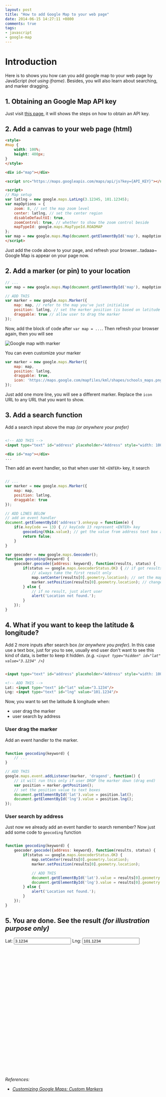 ```yaml
---
layout: post
title: "How to add Google Map to your web page"
date: 2014-06-15 14:27:11 +0800
comments: true
tags: 
- javascript
- google-map
---
```


# Introduction
Here is to shows you how can you add google map to your web page by JavaScript _(not using iframe)_. Besides, you will also learn about searching, and marker dragging.

## 1. Obtaining an Google Map API key
Just visit [this page](https://developers.google.com/maps/documentation/javascript/tutorial#api_key), it will shows the steps on how to obtain an API key.

## 2. Add a canvas to your web page (html)

```html
<style>
#map {
    width: 100%;
    height: 400px;
}
</style>

<div id="map"></div>

<script src="https://maps.googleapis.com/maps/api/js?key={API_KEY}"></script>

<script>
// Map setup
var latlng = new google.maps.LatLng(3.12345, 101.12345);
var mapOptions = {
    zoom: 8, // set the map zoom level
    center: latlng, // set the center region
    disableDefaultUI: true,
    zoomControl: true, // whether to show the zoom control beside
    mapTypeId: google.maps.MapTypeId.ROADMAP
};
var map = new google.maps.Map(document.getElementById('map'), mapOptions);
</script>
```

Just add the code above to your page, and refresh your browser...tadaaa~ Google Map is appear on your page now.

## 2. Add a marker (or pin) to your location

```js
// ...
var map = new google.maps.Map(document.getElementById('map'), mapOptions);

// ADD THIS
var marker = new google.maps.Marker({
    map: map, // refer to the map you've just initialise
    position: latlng, // set the marker position (is based on latitude & longitude)
    draggable: true // allow user to drag the marker
});

```

Now, add the block of code after `var map = ...`. Then refresh your browser again, then you will see

![Google map with marker](http://jslim89.github.com/images/posts/2014-06-15-how-to-add-google-map-to-your-web-page/map.png)

You can even customize your marker

```js
var marker = new google.maps.Marker({
    map: map,
    position: latlng,
    draggable: true,
    icon: 'https://maps.google.com/mapfiles/kml/shapes/schools_maps.png' // ADD THIS
});
```
Just add one more line, you will see a different marker. Replace the `icon` URL to any URL that you want to show.

## 3. Add a search function
Add a search input above the map _(or anywhere your prefer)_

``` html

<!-- ADD THIS -->
<input type="text" id="address" placeholder="Address" style="width: 100%;"/>

<div id="map"></div>
...

```

Then add an event handler, so that when user hit `<ENTER>` key, it search

```js

// ...
var marker = new google.maps.Marker({
    map: map,
    position: latlng,
    draggable: true
});

// ADD LINES BELOW
// add an event handler
document.getElementById('address').onkeyup = function(e) {
    if(e.keyCode == 13) { // keyCode 13 represent <ENTER> key
        geocoding(this.value); // get the value from address text box and pass to the search function
        return false;
    }
}

var geocoder = new google.maps.Geocoder();
function geocoding(keyword) {
    geocoder.geocode({address: keyword}, function(results, status) {
        if(status == google.maps.GeocoderStatus.OK) { // if got results
            // always take the first result only
            map.setCenter(results[0].geometry.location); // set the map region to center
            marker.setPosition(results[0].geometry.location); // change the marker position
        } else {
            // if no result, just alert user
            alert('Location not found.');
        }
    });
}

```

## 4. What if you want to keep the latitude & longitude?

Add 2 more inputs after search box _(or anywhere you prefer)_. In this case use a text box, just for you to see, usually end user don't want to see this kind of data, is better to keep it hidden. _(e.g. `<input type="hidden" id="lat" value="3.1234" />`)_

```html

<input type="text" id="address" placeholder="Address" style="width: 100%;"/>

<!-- ADD THIS -->
Lat: <input type="text" id="lat" value="3.1234"/>
Lng: <input type="text" id="lng" value="101.1234"/>

```

Now, you want to set the latitude & longitude when:

- user drag the marker
- user search by address

### User drag the marker

Add an event handler to the marker.

```js

function geocoding(keyword) {
    // ...
}

// ADD THIS
google.maps.event.addListener(marker, 'dragend', function() {
    // it will run this only if user DROP the marker down (drag end)
    var position = marker.getPosition();
    // set the position value to text boxes
    document.getElementById('lat').value = position.lat();
    document.getElementById('lng').value = position.lng();
});

```

### User search by address

Just now we already add an event handler to search remember? Now just add some code to `geocoding` function

```js

function geocoding(keyword) {
    geocoder.geocode({address: keyword}, function(results, status) {
        if(status == google.maps.GeocoderStatus.OK) {
            map.setCenter(results[0].geometry.location);
            marker.setPosition(results[0].geometry.location);

            // ADD THIS
            document.getElementById('lat').value = results[0].geometry.location.lat();
            document.getElementById('lng').value = results[0].geometry.location.lng();
        } else {
            alert('Location not found.');
        }
    });
}

```

## 5. You are done. See the result _(for illustration purpose only)_

<style>#map img { max-width: none; }</style>

Lat: <input type="text" id="lat" value="3.1234" class="form-control"/>
Lng: <input type="text" id="lng" value="101.1234" class="form-control"/>

<div id="map" style="height: 400px;"></div>

<script src="https://maps.googleapis.com/maps/api/js"></script>
<script>
var latlng = new google.maps.LatLng(3.12345, 101.12345);
var mapOptions = {
    zoom: 8,
    center: latlng,
    disableDefaultUI: true,
    zoomControl: true,
    mapTypeId: google.maps.MapTypeId.ROADMAP
};
var map = new google.maps.Map(document.getElementById('map'), mapOptions);
var marker = new google.maps.Marker({
    map: map,
    position: latlng,
    draggable: true,
    icon: 'http://jslim89.github.com/images/posts/2014-06-15-how-to-add-google-map-to-your-web-page/marker-js-mini.png'
});
var geocoder = new google.maps.Geocoder();

function SearchControl() {
    var text = $('<input type="text" class="input-text form-control" placeholder="Search..." style="width:200px;" />');

    $(text).keypress(function(e){
        if(e.keyCode == 13) {
            geocoding(text.val());
            return false;
        }
    }).focus(function(){
        $(this).select();
    });

    return text.get(0);
}

function geocoding(keyword) {
    geocoder.geocode({address: keyword}, function(results, status) {
        if(status == google.maps.GeocoderStatus.OK) {
            map.setCenter(results[0].geometry.location);
            marker.setPosition(results[0].geometry.location);
            document.getElementById('lat').value = results[0].geometry.location.lat();
            document.getElementById('lng').value = results[0].geometry.location.lng();
        } else {
            alert('Location not found.');
        }
    });
}
map.controls[google.maps.ControlPosition.TOP_RIGHT].push(new SearchControl());
google.maps.event.addListener(marker, 'dragend', function() {
    var position = marker.getPosition();
    document.getElementById('lat').value = position.lat();
    document.getElementById('lng').value = position.lng();
});
</script>

_References:_

* _[Customizing Google Maps: Custom Markers](https://developers.google.com/maps/tutorials/customizing/custom-markers)_
